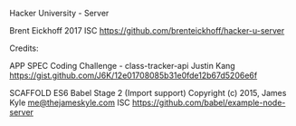 Hacker University - Server 

Brent Eickhoff 2017 ISC
https://github.com/brenteickhoff/hacker-u-server

Credits:

APP SPEC
Coding Challenge - class-tracker-api
Justin Kang 
https://gist.github.com/J6K/12e01708085b31e0fde12b67d5206e6f

SCAFFOLD
ES6 Babel Stage 2 (Import support)
Copyright (c) 2015, James Kyle me@thejameskyle.com ISC
https://github.com/babel/example-node-server